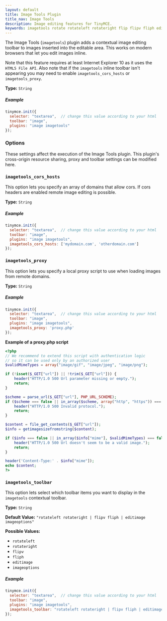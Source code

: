 ```yaml
---
layout: default
title: Image Tools Plugin
title_nav: Image Tools
description: Image editing features for TinyMCE.
keywords: imagetools rotate rotateleft rotateright flip flipv fliph editimage imageoptions
---
```


The Image Tools (`imagetools`) plugin adds a contextual image editing toolbar to images inserted into the editable area. This works on modern browsers that let you edit images inline.

Note that this feature requires at least Internet Explorer 10 as it uses the `HTML5 File API`. Also note that if the `imagetools` inline toolbar isn't appearing you may need to enable `imagetools_cors_hosts` or `imagetools_proxy`.

**Type:** `String`

##### Example

```js
tinymce.init({
  selector: "textarea",  // change this value according to your html
  toolbar: "image",
  plugins: "image imagetools"
});
```

### Options

These settings affect the execution of the Image Tools plugin. This plugin's cross-origin resource sharing, proxy and toolbar settings can be modified here.

### `imagetools_cors_hosts`

This option lets you specify an array of domains that allow cors. If cors headers are enabled remote image editing is possible.

**Type:** `String`

##### Example

```js
tinymce.init({
  selector: "textarea",  // change this value according to your html
  toolbar: "image",
  plugins: "image imagetools",
  imagetools_cors_hosts: ['mydomain.com', 'otherdomain.com']
});
```

### `imagetools_proxy`

This option lets you specify a local proxy script to use when loading images from remote domains.

**Type:** `String`

##### Example

```js
tinymce.init({
  selector: "textarea",  // change this value according to your html
  toolbar: "image",
  plugins: "image imagetools",
  imagetools_proxy: 'proxy.php'
});
```

**Example of a proxy.php script**

```php
<?php
// We recommend to extend this script with authentication logic
// so it can be used only by an authorized user
$validMimeTypes = array("image/gif", "image/jpeg", "image/png");

if (!isset($_GET["url"]) || !trim($_GET["url"])) {
    header("HTTP/1.0 500 Url parameter missing or empty.");
    return;
}

$scheme = parse_url($_GET["url"], PHP_URL_SCHEME);
if ($scheme === false || in_array($scheme, array("http", "https")) === false) {
    header("HTTP/1.0 500 Invalid protocol.");
    return;
}

$content = file_get_contents($_GET["url"]);
$info = getimagesizefromstring($content);

if ($info === false || in_array($info["mime"], $validMimeTypes) === false) {
    header("HTTP/1.0 500 Url doesn't seem to be a valid image.");
    return;
}

header('Content-Type:' . $info["mime"]);
echo $content;
?>
```

### `imagetools_toolbar`

This option lets select which toolbar items you want to display in the `imagetools` contextual toolbar.

**Type:** `String`

**Default Value:** `"rotateleft rotateright | flipv fliph | editimage imageoptions"`

**Possible Values:**

* `rotateleft`
* `rotateright`
* `flipv`
* `fliph`
* `editimage`
* `imageoptions`

##### Example

```js
tinymce.init({
  selector: "textarea",  // change this value according to your html
  toolbar: "image",
  plugins: "image imagetools",
  imagetools_toolbar: "rotateleft rotateright | flipv fliph | editimage imageoptions"
});
```

